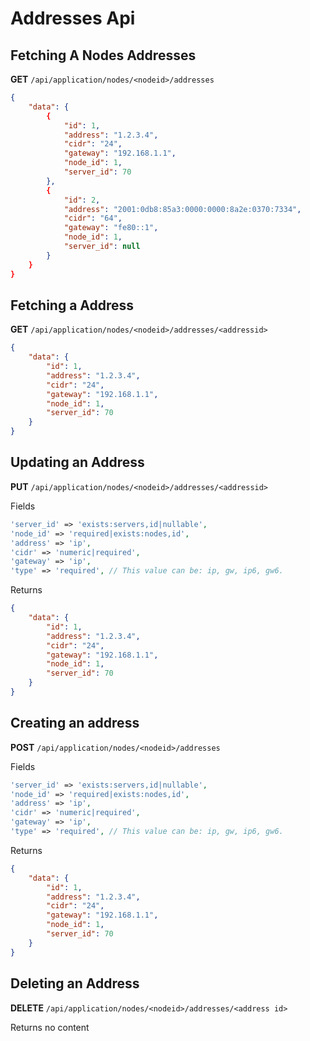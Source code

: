 # Addresses Api

## Fetching A Nodes Addresses

**GET** `/api/application/nodes/<nodeid>/addresses`
```json
{
    "data": {
        {
            "id": 1,
            "address": "1.2.3.4",
            "cidr": "24",
            "gateway": "192.168.1.1",
            "node_id": 1,
            "server_id": 70
        },
        {
            "id": 2,
            "address": "2001:0db8:85a3:0000:0000:8a2e:0370:7334",
            "cidr": "64",
            "gateway": "fe80::1",
            "node_id": 1,
            "server_id": null
        }
    }
}
```

## Fetching a Address

**GET** `/api/application/nodes/<nodeid>/addresses/<addressid>`
```json
{
    "data": {
        "id": 1,
        "address": "1.2.3.4",
        "cidr": "24",
        "gateway": "192.168.1.1",
        "node_id": 1,
        "server_id": 70
    }
}
```

## Updating an Address

**PUT** `/api/application/nodes/<nodeid>/addresses/<addressid>`


Fields
```php
'server_id' => 'exists:servers,id|nullable',
'node_id' => 'required|exists:nodes,id',
'address' => 'ip',
'cidr' => 'numeric|required',
'gateway' => 'ip',
'type' => 'required', // This value can be: ip, gw, ip6, gw6.
```

Returns
```json
{
    "data": {
        "id": 1,
        "address": "1.2.3.4",
        "cidr": "24",
        "gateway": "192.168.1.1",
        "node_id": 1,
        "server_id": 70
    }
}
```

## Creating an address

**POST** `/api/application/nodes/<nodeid>/addresses`


Fields
```php
'server_id' => 'exists:servers,id|nullable',
'node_id' => 'required|exists:nodes,id',
'address' => 'ip',
'cidr' => 'numeric|required',
'gateway' => 'ip',
'type' => 'required', // This value can be: ip, gw, ip6, gw6.
```


Returns
```json
{
    "data": {
        "id": 1,
        "address": "1.2.3.4",
        "cidr": "24",
        "gateway": "192.168.1.1",
        "node_id": 1,
        "server_id": 70
    }
}
```

## Deleting an Address

**DELETE** `/api/application/nodes/<nodeid>/addresses/<address id>`

Returns no content
